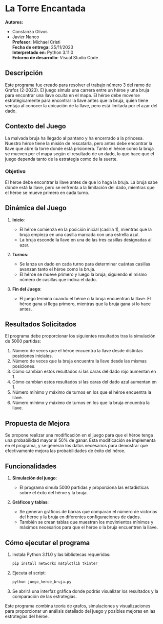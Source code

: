 # La Torre Encantada

**Autores:**  
- Constanza Olivos  
- Javier Nanco  
**Profesor:** Michael Cristi  
**Fecha de entrega:** 25/11/2023  
**Interpretado en:** Python 3.11.0  
**Entorno de desarrollo:** Visual Studio Code  

## Descripción

Este programa fue creado para resolver el trabajo número 3 del ramo de Grafos (2-2023). El juego simula una carrera entre un héroe y una bruja para encontrar una llave oculta en el mapa. El héroe debe moverse estratégicamente para encontrar la llave antes que la bruja, quien tiene ventaja al conocer la ubicación de la llave, pero está limitada por el azar del dado.

## Contexto del Juego

La malvada bruja ha llegado al pantano y ha encerrado a la princesa. Nuestro héroe tiene la misión de rescatarla, pero antes debe encontrar la llave que abre la torre donde está prisionera. Tanto el héroe como la bruja se mueven por el mapa según el resultado de un dado, lo que hace que el juego dependa tanto de la estrategia como de la suerte.

### Objetivo
El héroe debe encontrar la llave antes de que lo haga la bruja. La bruja sabe dónde está la llave, pero se enfrenta a la limitación del dado, mientras que el héroe se mueve primero en cada turno.

## Dinámica del Juego

1. **Inicio**: 
   - El héroe comienza en la posición inicial (casilla 1), mientras que la bruja empieza en una casilla marcada con una estrella azul.
   - La bruja esconde la llave en una de las tres casillas designadas al azar.

2. **Turnos**: 
   - Se lanza un dado en cada turno para determinar cuántas casillas avanzan tanto el héroe como la bruja.
   - El héroe se mueve primero y luego la bruja, siguiendo el mismo número de casillas que indica el dado.

3. **Fin del Juego**: 
   - El juego termina cuando el héroe o la bruja encuentran la llave. El héroe gana si llega primero, mientras que la bruja gana si lo hace antes.

## Resultados Solicitados

El programa debe proporcionar los siguientes resultados tras la simulación de 5000 partidas:

1. Número de veces que el héroe encuentra la llave desde distintas posiciones iniciales.
2. Número de veces que la bruja encuentra la llave desde las mismas posiciones.
3. Cómo cambian estos resultados si las caras del dado rojo aumentan en 1.
4. Cómo cambian estos resultados si las caras del dado azul aumentan en 1.
5. Número mínimo y máximo de turnos en los que el héroe encuentra la llave.
6. Número mínimo y máximo de turnos en los que la bruja encuentra la llave.

## Propuesta de Mejora

Se propone realizar una modificación en el juego para que el héroe tenga una probabilidad mayor al 50% de ganar. Esta modificación se implementa en el programa, y se generan los datos necesarios para demostrar que efectivamente mejora las probabilidades de éxito del héroe.

## Funcionalidades

1. **Simulación del juego**:  
   - El programa simula 5000 partidas y proporciona las estadísticas sobre el éxito del héroe y la bruja.
   
2. **Gráficos y tablas**:  
   - Se generan gráficos de barras que comparan el número de victorias del héroe y la bruja en diferentes configuraciones de dados.
   - También se crean tablas que muestran los movimientos mínimos y máximos necesarios para que el héroe o la bruja encuentren la llave.

## Cómo ejecutar el programa

1. Instala Python 3.11.0 y las bibliotecas requeridas:
   ```bash
   pip install networkx matplotlib tkinter
   ```

2. Ejecuta el script:
   ```bash
   python juego_heroe_bruja.py
   ```

3. Se abrirá una interfaz gráfica donde podrás visualizar los resultados y la comparación de las estrategias.

Este programa combina teoría de grafos, simulaciones y visualizaciones para proporcionar un análisis detallado del juego y posibles mejoras en las estrategias del héroe.
